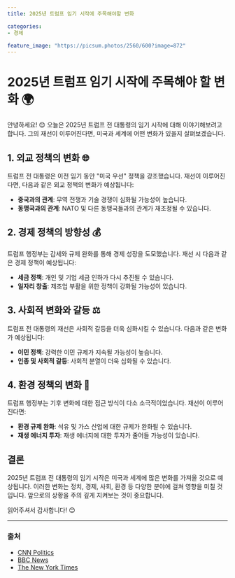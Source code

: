 ```yaml
---
title: 2025년 트럼프 임기 시작에 주목해야할 변화

categories: 
- 경제

feature_image: "https://picsum.photos/2560/600?image=872"
---
```


# 2025년 트럼프 임기 시작에 주목해야 할 변화 🌍

안녕하세요! 😊 오늘은 2025년 트럼프 전 대통령의 임기 시작에 대해 이야기해보려고 합니다. 그의 재선이 이루어진다면, 미국과 세계에 어떤 변화가 있을지 살펴보겠습니다.

## 1. 외교 정책의 변화 🌐

트럼프 전 대통령은 이전 임기 동안 "미국 우선" 정책을 강조했습니다. 재선이 이루어진다면, 다음과 같은 외교 정책의 변화가 예상됩니다:

- **중국과의 관계**: 무역 전쟁과 기술 경쟁이 심화될 가능성이 높습니다. 
- **동맹국과의 관계**: NATO 및 다른 동맹국들과의 관계가 재조정될 수 있습니다.

## 2. 경제 정책의 방향성 💰

트럼프 행정부는 감세와 규제 완화를 통해 경제 성장을 도모했습니다. 재선 시 다음과 같은 경제 정책이 예상됩니다:

- **세금 정책**: 개인 및 기업 세금 인하가 다시 추진될 수 있습니다.
- **일자리 창출**: 제조업 부활을 위한 정책이 강화될 가능성이 있습니다.

## 3. 사회적 변화와 갈등 ⚖️

트럼프 전 대통령의 재선은 사회적 갈등을 더욱 심화시킬 수 있습니다. 다음과 같은 변화가 예상됩니다:

- **이민 정책**: 강력한 이민 규제가 지속될 가능성이 높습니다.
- **인종 및 사회적 갈등**: 사회적 분열이 더욱 심화될 수 있습니다.

## 4. 환경 정책의 변화 🌱

트럼프 행정부는 기후 변화에 대한 접근 방식이 다소 소극적이었습니다. 재선이 이루어진다면:

- **환경 규제 완화**: 석유 및 가스 산업에 대한 규제가 완화될 수 있습니다.
- **재생 에너지 투자**: 재생 에너지에 대한 투자가 줄어들 가능성이 있습니다.

## 결론

2025년 트럼프 전 대통령의 임기 시작은 미국과 세계에 많은 변화를 가져올 것으로 예상됩니다. 이러한 변화는 정치, 경제, 사회, 환경 등 다양한 분야에 걸쳐 영향을 미칠 것입니다. 앞으로의 상황을 주의 깊게 지켜보는 것이 중요합니다. 

읽어주셔서 감사합니다! 😊

---

### 출처
- [CNN Politics](https://www.cnn.com/politics)
- [BBC News](https://www.bbc.com/news)
- [The New York Times](https://www.nytimes.com)